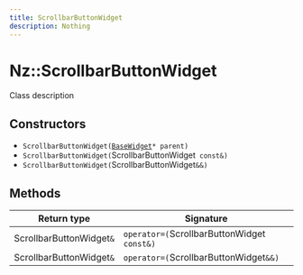 ```yaml
---
title: ScrollbarButtonWidget
description: Nothing
---
```


# Nz::ScrollbarButtonWidget

Class description

## Constructors

- `ScrollbarButtonWidget(`[`BaseWidget`](documentation/generated/Widgets/BaseWidget.md)`* parent)`
- `ScrollbarButtonWidget(`ScrollbarButtonWidget` const&)`
- `ScrollbarButtonWidget(`ScrollbarButtonWidget`&&)`

## Methods

| Return type | Signature |
| ----------- | --------- |
| ScrollbarButtonWidget`&` | `operator=(`ScrollbarButtonWidget` const&)` |
| ScrollbarButtonWidget`&` | `operator=(`ScrollbarButtonWidget`&&)` |
